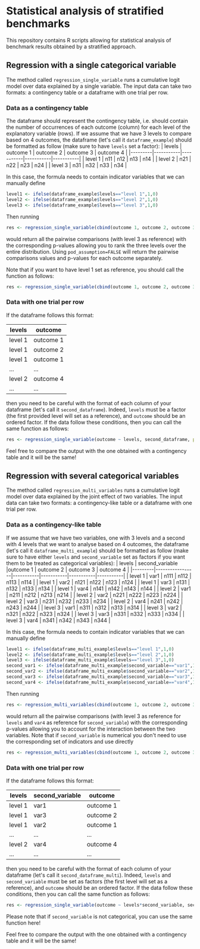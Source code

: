 # Statistical analysis of stratified benchmarks

This repository contains R scripts allowing for statistical analysis of benchmark results obtained by a stratified approach.

## Regression with a single categorical variable

The method called `regression_single_variable` runs a cumulative logit model over data explained by a single variable. The input data can take two formats: a contingency table or a dataframe with one trial per row.

### Data as a contingency table
The dataframe should represent the contingency table, i.e. should contain the number of occurrences of each outcome (column) for each level of the explanatory variable (rows). If we assume that we have 3 levels to compare based on 4 outcomes, the dataframe (let's call it `dataframe_example`) should be formatted as follow (make sure to have `levels` set a factor):
|  levels | outcome 1 | outcome 2 | outcome 3 | outcome 4 |
|---------|-----------|-----------|-----------|-----------|
| level 1 | n11       | n12       | n13       | n14       |
| level 2 | n21       | n22       | n23       | n24       |
| level 3 | n31       | n32       | n33       | n34       |

In this case, the formula needs to contain indicator variables that we can manually define
```R
level1 <- ifelse(dataframe_example$levels=="level 1",1,0)
level2 <- ifelse(dataframe_example$levels=="level 2",1,0)
level3 <- ifelse(dataframe_example$levels=="level 3",1,0)
```
Then running
```R
res <- regression_single_variable(cbind(outcome 1, outcome 2, outcome 3, outcome 4) ~ level1 + level2, dataframe_example, pod_assumption=TRUE)
```
would return all the pairwise comparisons (with level 3 as reference) with the corresponding p-values allowing you to rank the three levels over the entire distribution. Using `pod_assumption=FALSE` will return the pairwise comparisons values and p-values for each outcome separately.

Note that if you want to have level 1 set as reference, you should call the function as follows:
```R
res <- regression_single_variable(cbind(outcome 1, outcome 2, outcome 3, outcome 4) ~ level2 + level3, dataframe_example, pod_assumption=TRUE)
```

### Data with one trial per row
If the dataframe follows this format:

| levels  | outcome   |
|---------|-----------|
| level 1 | outcome 1 |
| level 1 | outcome 2 |
| level 1 | outcome 1 |
| ...     | ...       |
| level 2 | outcome 4 |
| ...     | ...       |

then you need to be careful with the format of each column of your dataframe (let's call it `second_dataframe`). Indeed, `levels` must be a factor (the first provided level will set as a reference), and `outcome` should be an ordered factor. If the data follow these conditions, then you can call the same function as follows:
```R
res <- regression_single_variable(outcome ~ levels, second_dataframe, pod_assumption=TRUE)
```
Feel free to compare the output with the one obtained with a contingency table and it will be the same!

## Regression with several categorical variables

The method called `regression_multi_variables` runs a cumulative logit model over data explained by the joint effect of two variables. The input data can take two formats: a contingency-like table or a dataframe with one trial per row.

### Data as a contingency-like table

If we assume that we have two variables, one with 3 levels and a second with 4 levels that we want to analyse based on 4 outcomes, the dataframe (let's call it `dataframe_multi_example`) should be formatted as follow (make sure to have either `levels` and `second_variable` set as factors if you want them to be treated as categorical variables):
|  levels | second_variable |outcome 1 | outcome 2 | outcome 3 | outcome 4 |
|---------|-----------------|-----------|-----------|-----------|-----------|
| level 1 |       var1      | n111      | n112      | n113      | n114      |
| level 1 |       var2      | n121      | n122      | n123      | n124      |
| level 1 |       var3      | n131      | n132      | n133      | n134      |
| level 1 |       var4      | n141      | n142      | n143      | n144      |
| level 2 |       var1      | n211      | n212      | n213      | n214      |
| level 2 |       var2      | n221      | n222      | n223      | n224      |
| level 2 |       var3      | n231      | n232      | n233      | n234      |
| level 2 |       var4      | n241      | n242      | n243      | n244      |
| level 3 |       var1      | n311      | n312      | n313      | n314      |
| level 3 |       var2      | n321      | n322      | n323      | n324      |
| level 3 |       var3      | n331      | n332      | n333      | n334      |
| level 3 |       var4      | n341      | n342      | n343      | n344      |

In this case, the formula needs to contain indicator variables that we can manually define
```R
level1 <- ifelse(dataframe_multi_example$levels=="level 1",1,0)
level2 <- ifelse(dataframe_multi_example$levels=="level 2",1,0)
level3 <- ifelse(dataframe_multi_example$levels=="level 3",1,0)
second_var1 <- ifelse(dataframe_multi_example$second_variable=="var1",1,0)
second_var2 <- ifelse(dataframe_multi_example$second_variable=="var2",1,0)
second_var3 <- ifelse(dataframe_multi_example$second_variable=="var3",1,0)
second_var4 <- ifelse(dataframe_multi_example$second_variable=="var4",1,0)
```
Then running
```R
res <- regression_multi_variables(cbind(outcome 1, outcome 2, outcome 3, outcome 4) ~ (level1 + level2)*(second_var1 + second_var2 +second_var3), dataframe_multi_example)
```
would return all the pairwise comparisons (with level 3 as reference for `levels` and `var4` as reference for `second_variable`) with the corresponding p-values allowing you to account for the interaction between the two variables. Note that if `second_variable` is numerical you don't need to use the corresponding set of indicators and use directly

```R
res <- regression_multi_variables(cbind(outcome 1, outcome 2, outcome 3, outcome 4) ~ (level1 + level2)*(second_var)
```

### Data with one trial per row
If the dataframe follows this format:

| levels  | second_variable | outcome   |
|---------|---------------- | -----------|
| level 1 | var1            | outcome 1 |
| level 1 |  var3           | outcome 2 |
| level 1 | var2            | outcome 1 |
| ...     | ...             | ...       |
| level 2 |  var4           | outcome 4 |
| ...     |       ...       | ...       |

then you need to be careful with the format of each column of your dataframe (let's call it `second_dataframe_multi`). Indeed, `levels` and `second_variable` must be set as factors (the first level will set as a reference), and `outcome` should be an ordered factor. If the data follow these conditions, then you can call the same function as follows:
```R
res <- regression_single_variable(outcome ~ levels*second_variable, second_dataframe_multi)
```
Please note that if `second_variable` is not categorical, you can use the same function here!

Feel free to compare the output with the one obtained with a contingency table and it will be the same!
